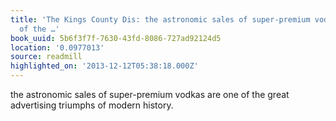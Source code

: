```yaml
---
title: 'The Kings County Dis: the astronomic sales of super-premium vodkas are one
  of the …'
book_uuid: 5b6f3f7f-7630-43fd-8086-727ad92124d5
location: '0.0977013'
source: readmill
highlighted_on: '2013-12-12T05:38:18.000Z'
---
```


the astronomic sales of super-premium vodkas are one of the great advertising triumphs of modern history.